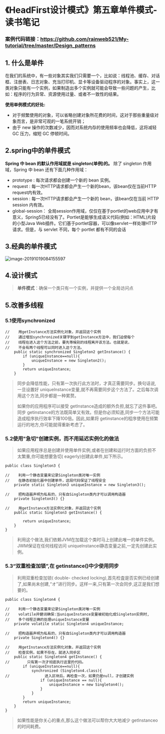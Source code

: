 # 《HeadFirst设计模式》第五章单件模式-读书笔记

### 案例代码链接：https://github.com/rainweb521/My-tutorial/tree/master/Design_patterns

## 1. 什么是单件

在我们的系统中，有一些对象其实我们只需要一个，比如说：线程池、缓存、对话框、注册表、日志对象、充当打印机、显卡等设备驱动程序的对象。事实上，这一类对象只能有一个实例，如果制造出多个实例就可能会导致一些问题的产生，比如：程序的行为异常、资源使用过量、或者不一致性的结果。

**使用单例模式的好处:**

- 对于频繁使用的对象，可以省略创建对象所花费的时间，这对于那些重量级对象而言，是非常可观的一笔系统开销；
- 由于 new 操作的次数减少，因而对系统内存的使用频率也会降低，这将减轻 GC 压力，缩短 GC 停顿时间。

## 2.spring中的单件模式

**Spring 中 bean 的默认作用域就是 singleton(单例)的。** 除了 singleton 作用域，Spring 中 bean 还有下面几种作用域：

- prototype : 每次请求都会创建一个新的 bean 实例。
- request : 每一次HTTP请求都会产生一个新的bean，该bean仅在当前HTTP request内有效。
- session : 每一次HTTP请求都会产生一个新的 bean，该bean仅在当前 HTTP session 内有效。
- global-session： 全局session作用域，仅仅在基于portlet的web应用中才有意义，Spring5已经没有了。Portlet是能够生成语义代码(例如：HTML)片段的小型Java Web插件。它们基于portlet容器，可以像servlet一样处理HTTP请求。但是，与 servlet 不同，每个 portlet 都有不同的会话

## 3.经典的单件模式

![image-20191019084155597](http://cos.rain1024.com/markdown/image-20191019084155597.png)



## 4.设计模式

> **单件模式**：确保一个类只有一个实例，并提供一个全局访问点



## 5.改善多线程

### 5.1使用synchronized

```
//    用getInstance方法实例化对象，并返回这个实例
//    通过增加synchronized关键字到getInstance方法中，我们迫使每个
//    线程在进入这个方法之前，要先等候别的线程离开该方法。也就是说，
//    不会有两个线程可以同时进入这个方法。
    public static synchronized Singleton2 getInstance() {
        if (uniqueInstance==null){
            uniqueInstance = new Singleton2();
        }
        return uniqueInstance;
    }
```



> 同步会降低性能，只有第一次执行此方法时，才真正需要同步。换句话说,一旦设置好 uniquelnstance变量,就不再需要同步这个方法了。之后每次调用这个方法,同步都是一种累赘。
>
> 如果你的应用程序可以接受 getlnstance造成的额外负担,就忘了这件事吧。同步 getinstance的方法既简单又有效。但是你必须知道,同步一个方法可能造成程序执行效率下降100倍。因此,如果将 getinstance的程序使用在频繁运行的地方,你可能就得重新考虑了。

### 5.2使用"急切"创建实例，而不用延迟实例化的做法

> 如果应用程序总是创建并使用单件实例,或者在创建和运行时方面的负担不太繁重,你可能想要急切( eagerly)创建此单件,如下所示。

```
public class Singleton3 {

//    利用一个静态变量来记录Singleton类对唯一实例
//    在静态初始化器中创建单件，这段代码保证了线程安全
    private static Singleton3 uniqueInstance = new Singleton3();

//    把构造器声明为私有的，只有自Singleton类内才可以调用构造器
    private Singleton3() {}

//    用getInstance方法实例化对象，并返回这个实例
    public static Singleton3 getInstance() {
        
        return uniqueInstance;
    }
}
```



> 利用这个做法,我们依赖JVM在加载这个类时马上创建此唯一的单件实例。JWM保证在任何线程访问 uniquelnstancei静态变量之前,一定先创建此实例。

### 5.3“双重检查加锁”,在 getinstance()中少使用同步



> 利用双重检查加锁( double- checked locking),首先检査是否实例已经创建了,如果尚未创建,“オ”进行同步。这样一来,只有第一次会同步,这正是我们想要的。

```
public class Singleton4 {

//    利用一个静态变量来记录Singleton类对唯一实例
//    volatile并健词确保:当uniqueInstance变量被初始化成Singleton实例时,
//    多个线程正确的处理uniqueInstance变量
    private volatile static Singleton4 uniqueInstance;

//    把构造器声明为私有的，只有自Singleton类内才可以调用构造器
    private Singleton4() {}

//    用getInstance方法实例化对象，并返回这个实例
//    检查实例，如果不存在，就进入同步区
    public static Singleton4 getInstance() {
//        只有第一次才彻底执行这里的代码。
        if (uniqueInstance==null){
            synchronized (Singleton4.class){
//                进入区块后，再检查一次，如果仍是null，才创建实例
                if (uniqueInstance == null){
                    uniqueInstance = new Singleton4();
                }
            }
        }
        return uniqueInstance;
    }
}
```



> 如果性能是你关心的重点,那么这个做法可以帮你大大地减少 getlnstanceo的时间耗费。
